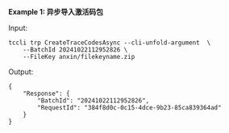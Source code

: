 **Example 1: 异步导入激活码包**



Input: 

```
tccli trp CreateTraceCodesAsync --cli-unfold-argument  \
    --BatchId 20241022112952826 \
    --FileKey anxin/filekeyname.zip
```

Output: 
```
{
    "Response": {
        "BatchId": "20241022112952826",
        "RequestId": "384f8d0c-0c15-4dce-9b23-85ca839364ad"
    }
}
```

